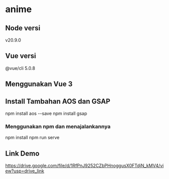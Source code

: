 # anime

## Node versi
v20.9.0

## Vue versi
@vue/cli 5.0.8

## Menggunakan Vue 3 

## Install Tambahan AOS dan GSAP
npm install aos --save
npm install gsap


### Menggunakan npm dan menajalankannya
npm install
npm run serve

## Link Demo 
https://drive.google.com/file/d/1RfPnJ9252CZbPHnoggusX0FTdjN_kMV4/view?usp=drive_link